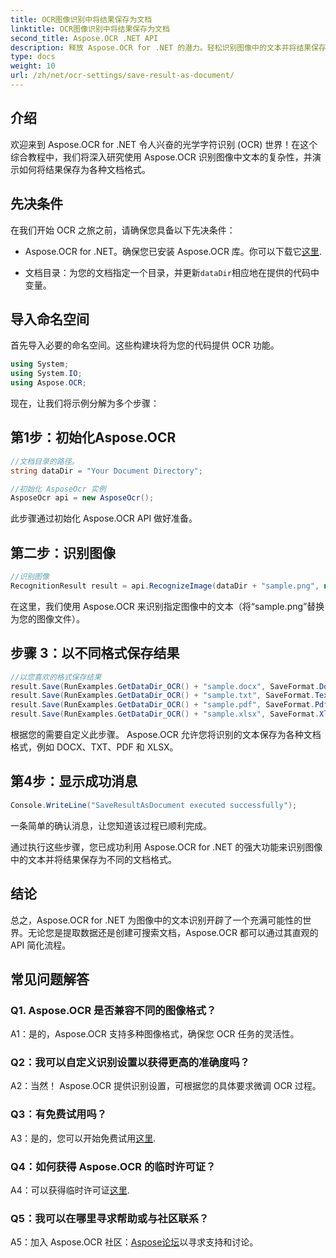 ```yaml
---
title: OCR图像识别中将结果保存为文档
linktitle: OCR图像识别中将结果保存为文档
second_title: Aspose.OCR .NET API
description: 释放 Aspose.OCR for .NET 的潜力。轻松识别图像中的文本并将结果保存为各种文档格式。
type: docs
weight: 10
url: /zh/net/ocr-settings/save-result-as-document/
---
```

## 介绍

欢迎来到 Aspose.OCR for .NET 令人兴奋的光学字符识别 (OCR) 世界！在这个综合教程中，我们将深入研究使用 Aspose.OCR 识别图像中文本的复杂性，并演示如何将结果保存为各种文档格式。

## 先决条件

在我们开始 OCR 之旅之前，请确保您具备以下先决条件：

-  Aspose.OCR for .NET。确保您已安装 Aspose.OCR 库。你可以下载它[这里](https://releases.aspose.com/ocr/net/).

- 文档目录：为您的文档指定一个目录，并更新`dataDir`相应地在提供的代码中变量。

## 导入命名空间

首先导入必要的命名空间。这些构建块将为您的代码提供 OCR 功能。

```csharp
using System;
using System.IO;
using Aspose.OCR;
```

现在，让我们将示例分解为多个步骤：

## 第1步：初始化Aspose.OCR

```csharp
//文档目录的路径。
string dataDir = "Your Document Directory";

//初始化 AsposeOcr 实例
AsposeOcr api = new AsposeOcr();
```

此步骤通过初始化 Aspose.OCR API 做好准备。

## 第二步：识别图像

```csharp
//识别图像
RecognitionResult result = api.RecognizeImage(dataDir + "sample.png", new RecognitionSettings { });
```

在这里，我们使用 Aspose.OCR 来识别指定图像中的文本（将“sample.png”替换为您的图像文件）。

## 步骤 3：以不同格式保存结果

```csharp
//以您喜欢的格式保存结果
result.Save(RunExamples.GetDataDir_OCR() + "sample.docx", SaveFormat.Docx);
result.Save(RunExamples.GetDataDir_OCR() + "sample.txt", SaveFormat.Text);
result.Save(RunExamples.GetDataDir_OCR() + "sample.pdf", SaveFormat.Pdf);
result.Save(RunExamples.GetDataDir_OCR() + "sample.xlsx", SaveFormat.Xlsx);
```

根据您的需要自定义此步骤。 Aspose.OCR 允许您将识别的文本保存为各种文档格式，例如 DOCX、TXT、PDF 和 XLSX。

## 第4步：显示成功消息

```csharp
Console.WriteLine("SaveResultAsDocument executed successfully");
```

一条简单的确认消息，让您知道该过程已顺利完成。

通过执行这些步骤，您已成功利用 Aspose.OCR for .NET 的强大功能来识别图像中的文本并将结果保存为不同的文档格式。

## 结论

总之，Aspose.OCR for .NET 为图像中的文本识别开辟了一个充满可能性的世界。无论您是提取数据还是创建可搜索文档，Aspose.OCR 都可以通过其直观的 API 简化流程。

## 常见问题解答

### Q1. Aspose.OCR 是否兼容不同的图像格式？

A1：是的，Aspose.OCR 支持多种图像格式，确保您 OCR 任务的灵活性。

### Q2：我可以自定义识别设置以获得更高的准确度吗？

A2：当然！ Aspose.OCR 提供识别设置，可根据您的具体要求微调 OCR 过程。

### Q3：有免费试用吗？

 A3：是的，您可以开始免费试用[这里](https://releases.aspose.com/).

### Q4：如何获得 Aspose.OCR 的临时许可证？

 A4：可以获得临时许可证[这里](https://purchase.aspose.com/temporary-license/).

### Q5：我可以在哪里寻求帮助或与社区联系？

 A5：加入 Aspose.OCR 社区：[Aspose论坛](https://forum.aspose.com/c/ocr/16)以寻求支持和讨论。
